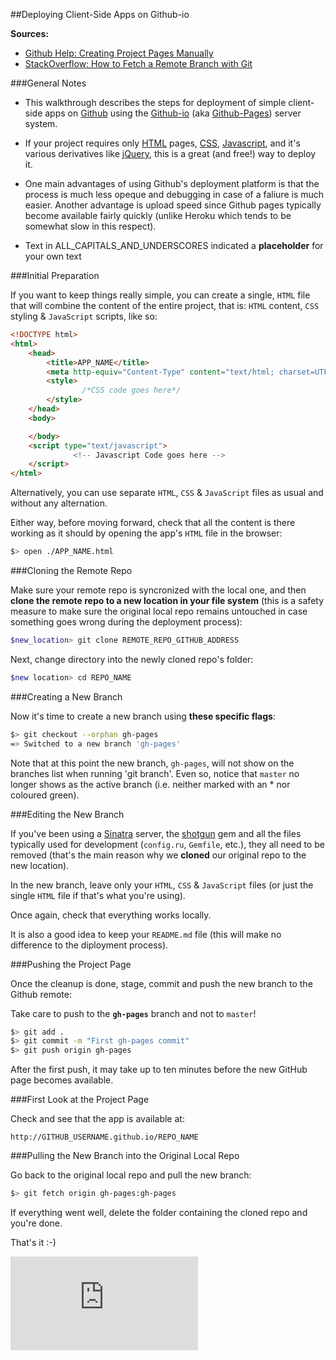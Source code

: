 ##Deploying Client-Side Apps on Github-io

__Sources:__

* [Github Help: Creating Project Pages Manually](https://help.github.com/articles/creating-project-pages-manually)
* [StackOverflow: How to Fetch a Remote Branch with Git](http://stackoverflow.com/questions/9537392/git-fetch-remote-branch)


###General Notes

* This walkthrough describes the steps for deployment of simple client-side 
apps on [Github](https://github.com) using the [Github-io](https://pages.github.com) 
(aka [Github-Pages](https://pages.github.com)) server system.

* If your project requires only [HTML](http://en.wikipedia.org/wiki/HTML) pages,
  [CSS](http://www.w3schools.com/css/css3_intro.asp), 
  [Javascript](http://en.wikipedia.org/wiki/JavaScript), and it's various derivatives 
  like [jQuery](http://jquery.com), this is a great (and free!) way to deploy it.

* One main advantages of using Github's deployment platform is that 
  the process is much less opeque and debugging in case 
  of a faliure is much easier. Another advantage is upload speed since Github pages 
  typically become available fairly quickly 
  (unlike Heroku which tends to be somewhat slow in this respect).  

* Text in ALL_CAPITALS_AND_UNDERSCORES indicated a __placeholder__ for your own text 


###Initial Preparation

If you want to keep things really simple, you can create a single, `HTML` file 
that will combine the content of the entire project, that is: `HTML` content, 
`CSS` styling &amp; `JavaScript` scripts, like so:

```html
<!DOCTYPE html>
<html>
	<head>
	    <title>APP_NAME</title>
        <meta http-equiv="Content-Type" content="text/html; charset=UTF-8">
		<style>
				/*CSS code goes here*/
		</style>
	</head>
	<body>

	</body>
	<script type="text/javascript">
			  <!-- Javascript Code goes here -->
	</script>
</html>
```

Alternatively, you can use separate `HTML`, `CSS` &amp; `JavaScript` files 
as usual and without any alternation.

Either way, before moving forward, check that all the content is there working 
as it should by opening the app's `HTML` file in the browser:

```bash
$> open ./APP_NAME.html
```


###Cloning the Remote Repo

Make sure your remote repo is syncronized with the local one, and then 
__clone the remote repo to a new location in your file system__
(this is a safety measure to make sure the original 
local repo remains untouched in case something goes wrong during the deployment 
process):

```bash
$new_location> git clone REMOTE_REPO_GITHUB_ADDRESS
```

Next, change directory into the newly cloned repo's folder:

```bash
$new location> cd REPO_NAME
```


###Creating a New Branch

Now it's time to create a new branch using __these specific flags__:

```bash
$> git checkout --orphan gh-pages
=> Switched to a new branch 'gh-pages'
```

Note that at this point the new branch, `gh-pages`, will not show on the 
branches list when running 'git branch'. Even so, notice that `master` no longer 
shows as the active branch (i.e. neither marked with an * nor coloured green).


###Editing the New Branch

If you've been using a [Sinatra](http://www.sinatrarb.com/) server, 
the [shotgun](https://github.com/rtomayko/shotgun) gem and all the files 
typically used for development (`config.ru`, `Gemfile`, etc.), they all need to 
be removed (that's the main reason why we __cloned__ our original 
repo to the new location).

In the new branch, leave only your `HTML`, `CSS` &amp; `JavaScript` files 
(or just the single `HTML` file if that's what you're using).

Once again, check that everything works locally.

It is also a good idea to keep your `README.md` file (this will 
make no difference to the diployment process).


###Pushing the Project Page

Once the cleanup is done, stage, commit and push the new branch 
to the Github remote:

Take care to push to the __`gh-pages`__ branch and not to `master`!

```bash
$> git add .
$> git commit -m "First gh-pages commit"
$> git push origin gh-pages
```

After the first push, it may take up to ten minutes before the new GitHub page 
becomes available.


###First Look at the Project Page

Check and see that the app is available at:

```
http://GITHUB_USERNAME.github.io/REPO_NAME
```


###Pulling the New Branch into the Original Local Repo

Go back to the original local repo and pull the new branch:

```bash
$> git fetch origin gh-pages:gh-pages
```

If everything went well, delete the folder containing the cloned repo and 
you're done.

That's it :-)



![Tracking pixel](https://githubanalytics.herokuapp.com/course/walkthroughs/github-io.md)
